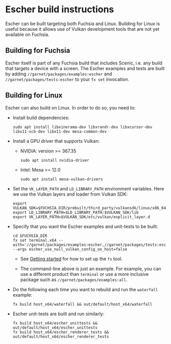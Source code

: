 # Escher build instructions

Escher can be built targeting both Fuchsia and Linux.  Building for Linux is useful because it allows use of Vulkan development tools that are not yet available on Fuchsia.

## Building for Fuchsia

Escher itself is part of any Fuchsia build that includes Scenic, i.e. any build that targets a device with a screen.  The Escher examples and tests are built by adding `//garnet/packages/examples:escher` and `//garnet/packages/tests:escher` to your `fx set` invocation.

## Building for Linux

Escher can also build on Linux.  In order to do so, you need to:

  * Install build dependencies:

    ```
    sudo apt install libxinerama-dev libxrandr-dev libxcursor-dev libx11-xcb-dev libx11-dev mesa-common-dev
    ```

  * Install a GPU driver that supports Vulkan:

    * NVIDIA: version >= 367.35

      ```
      sudo apt install nvidia-driver
      ```

    * Intel: Mesa >= 12.0

      ```
      sudo apt install mesa-vulkan-drivers
      ```

  * Set the `VK_LAYER_PATH` and `LD_LIBRARY_PATH` environment variables. Here we use the Vulkan layers
    and loader from Vulkan SDK:

    ```
    export VULKAN_SDK=$FUCHSIA_DIR/prebuilt/third_party/vulkansdk/linux/x86_64
    export LD_LIBRARY_PATH=$LD_LIBRARY_PATH:$VULKAN_SDK/lib
    export VK_LAYER_PATH=$VULKAN_SDK/etc/vulkan/explicit_layer.d
    ```

  * Specify that you want the Escher examples and unit-tests to be built:

    ```
    cd $FUCHSIA_DIR
    fx set terminal.x64 --with='//garnet/packages/examples:escher,//garnet/packages/tests:escher' --args escher_use_null_vulkan_config_on_host=false
    ```

    * See [Getting started](/docs/get-started/index.md) for how to set up the `fx` tool.

    * The command-line above is just an example.  For example, you can use a different product than `terminal` or use a more inclusive package such as `//garnet/packages/examples:all`.

  * Do the following each time you want to rebuild and run the `waterfall` example:

    ```
    fx build host_x64/waterfall && out/default/host_x64/waterfall
    ```

  * Escher unit-tests are built and run similarly:

    ```
    fx build host_x64/escher_unittests && out/default/host_x64/escher_unittests
    fx build host_x64/escher_renderer_tests && out/default/host_x64/escher_renderer_tests
    ```
